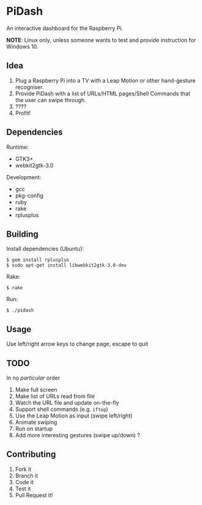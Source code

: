 PiDash
======

An interactive dashboard for the Raspberry Pi.

__NOTE__: Linux only, unless someone wants to test and provide instruction for Windows 10.

Idea
----

1. Plug a Raspberry Pi into a TV with a Leap Motion or other hand-gesture recogniser.
2. Provide PiDash with a list of URLs/HTML pages/Shell Commands that the user can swipe through.
3. ????
4. Profit!

Dependencies
-------------

Runtime:
* GTK3+
* webkit2gtk-3.0

Development:
* gcc
* pkg-config
* ruby
* rake
* rplusplus


Building
--------

Install dependencies (Ubuntu):

    $ gem install rplusplus
    $ sudo apt-get install libwebkit2gtk-3.0-dev

Rake:

    $ rake

Run:

    $ ./pidash

Usage
-----

Use left/right arrow keys to change page, escape to quit

TODO
----

In no _particular_ order
1. Make full screen
1. Make list of URLs read from file
1. Watch the URL file and update on-the-fly
1. Support shell commands (e.g. `iftop`)
1. Use the Leap Motion as input (swipe left/right)
1. Animate swiping
1. Run on startup
1. Add more interesting gestures (swipe up/down) ?

Contributing
------------

1. Fork it
1. Branch it
1. Code it
1. Test it
1. Pull Request it!
